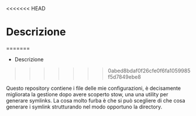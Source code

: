 <<<<<<< HEAD
# Descrizione
=======
* Descrizione
>>>>>>> 0abed8bdaf0f26cfe0f6fa1059985f5d7849ebe8

Questo repository contiene i file delle mie configurazioni, è decisamente
migliorata la gestione dopo avere scoperto stow, una una utility per generare
symlinks. La cosa molto furba è che si può scegliere di che cosa generare
i symlink strutturando nel modo opportuno la directory.
